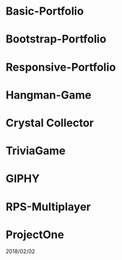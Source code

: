# Basic-Portfolio
# Bootstrap-Portfolio
# Responsive-Portfolio
# Hangman-Game
# Crystal Collector
# TriviaGame
# GIPHY
# RPS-Multiplayer
# ProjectOne
2018/02/02
